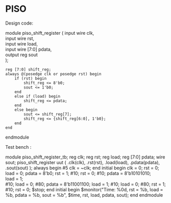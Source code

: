 # PISO

Design code:

module piso_shift_register (
    input wire clk,          
    input wire rst,          
    input wire load,         
    input wire [7:0] pdata,  
    output reg sout          
);

    reg [7:0] shift_reg;     
    always @(posedge clk or posedge rst) begin
        if (rst) begin
            shift_reg <= 8'b0;   
            sout <= 1'b0;        
        end
        else if (load) begin
            shift_reg <= pdata;  
        end
        else begin
            sout <= shift_reg[7];  
            shift_reg <= {shift_reg[6:0], 1'b0};  
        end
    end
endmodule

Test bench :

module piso_shift_register_tb;
    reg clk;
    reg rst;
    reg load;
    reg [7:0] pdata;
    wire sout;
    piso_shift_register uut (
        .clk(clk),
        .rst(rst),
        .load(load),
        .pdata(pdata),
        .sout(sout)
    );
    always begin
        #5 clk = ~clk;
    end
    initial begin
        clk = 0;
        rst = 0;
        load = 0;
        pdata = 8'b0;
        rst = 1;
        #10;
        rst = 0;
        #10;
        pdata = 8'b10101010;  
        load = 1;            
        #10;
        load = 0; 
        #80;
        pdata = 8'b11001100;
        load = 1;
        #10;
        load = 0;
        #80;
        rst = 1;
        #10;
        rst = 0;
        $stop;
    end
    initial begin
        $monitor("Time: %0d, rst = %b, load = %b, pdata = %b, sout = %b", 
                  $time, rst, load, pdata, sout);
    end
endmodule

